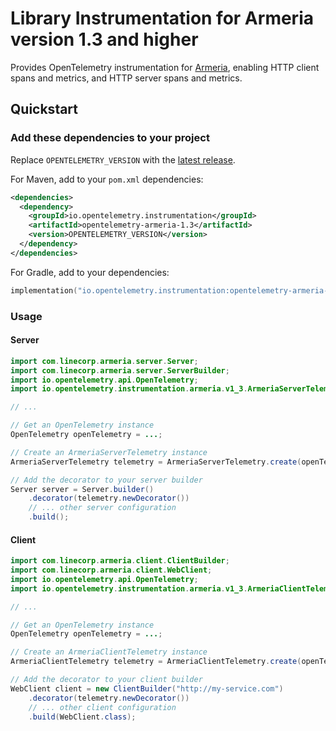 # Library Instrumentation for Armeria version 1.3 and higher

Provides OpenTelemetry instrumentation for [Armeria](https://armeria.dev/), enabling HTTP client spans and metrics,
and HTTP server spans and metrics.

## Quickstart

### Add these dependencies to your project

Replace `OPENTELEMETRY_VERSION` with the [latest release](https://search.maven.org/search?q=g:io.opentelemetry.instrumentation%20AND%20a:opentelemetry-armeria-1.3).

For Maven, add to your `pom.xml` dependencies:

```xml
<dependencies>
  <dependency>
    <groupId>io.opentelemetry.instrumentation</groupId>
    <artifactId>opentelemetry-armeria-1.3</artifactId>
    <version>OPENTELEMETRY_VERSION</version>
  </dependency>
</dependencies>
```

For Gradle, add to your dependencies:

```kotlin
implementation("io.opentelemetry.instrumentation:opentelemetry-armeria-1.3:OPENTELEMETRY_VERSION")
```

### Usage

#### Server

```java
import com.linecorp.armeria.server.Server;
import com.linecorp.armeria.server.ServerBuilder;
import io.opentelemetry.api.OpenTelemetry;
import io.opentelemetry.instrumentation.armeria.v1_3.ArmeriaServerTelemetry;

// ...

// Get an OpenTelemetry instance
OpenTelemetry openTelemetry = ...;

// Create an ArmeriaServerTelemetry instance
ArmeriaServerTelemetry telemetry = ArmeriaServerTelemetry.create(openTelemetry);

// Add the decorator to your server builder
Server server = Server.builder()
    .decorator(telemetry.newDecorator())
    // ... other server configuration
    .build();
```

#### Client

```java
import com.linecorp.armeria.client.ClientBuilder;
import com.linecorp.armeria.client.WebClient;
import io.opentelemetry.api.OpenTelemetry;
import io.opentelemetry.instrumentation.armeria.v1_3.ArmeriaClientTelemetry;

// ...

// Get an OpenTelemetry instance
OpenTelemetry openTelemetry = ...;

// Create an ArmeriaClientTelemetry instance
ArmeriaClientTelemetry telemetry = ArmeriaClientTelemetry.create(openTelemetry);

// Add the decorator to your client builder
WebClient client = new ClientBuilder("http://my-service.com")
    .decorator(telemetry.newDecorator())
    // ... other client configuration
    .build(WebClient.class);
```
